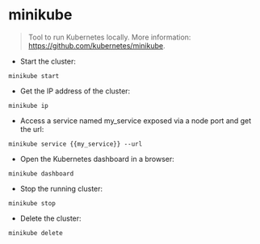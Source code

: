 # minikube

> Tool to run Kubernetes locally.
> More information: <https://github.com/kubernetes/minikube>.

- Start the cluster:

`minikube start`

- Get the IP address of the cluster:

`minikube ip`

- Access a service named my_service exposed via a node port and get the url:

`minikube service {{my_service}} --url`

- Open the Kubernetes dashboard in a browser:

`minikube dashboard`

- Stop the running cluster:

`minikube stop`

- Delete the cluster:

`minikube delete`
